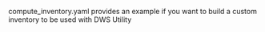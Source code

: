 compute_inventory.yaml provides an example if you want to build a custom inventory to be used with DWS Utility

